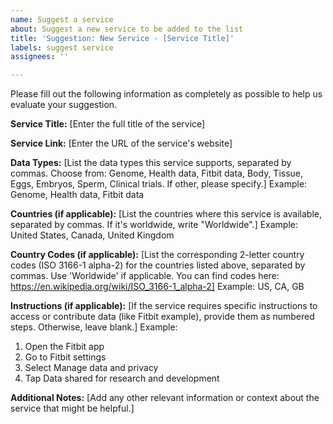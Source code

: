 ```yaml
---
name: Suggest a service
about: Suggest a new service to be added to the list
title: 'Suggestion: New Service - [Service Title]'
labels: suggest service
assignees: ''

---
```


<!-- Thank you for suggesting a new service to Yourself To Science! -->

Please fill out the following information as completely as possible to help us evaluate your suggestion.

**Service Title:**
[Enter the full title of the service]

**Service Link:**
[Enter the URL of the service's website]

**Data Types:**
[List the data types this service supports, separated by commas. Choose from: Genome, Health data, Fitbit data, Body, Tissue, Eggs, Embryos, Sperm, Clinical trials. If other, please specify.]
Example: Genome, Health data, Fitbit data

**Countries (if applicable):**
[List the countries where this service is available, separated by commas. If it's worldwide, write "Worldwide".]
Example: United States, Canada, United Kingdom

**Country Codes (if applicable):**
[List the corresponding 2-letter country codes (ISO 3166-1 alpha-2) for the countries listed above, separated by commas. Use 'Worldwide' if applicable. You can find codes here: https://en.wikipedia.org/wiki/ISO_3166-1_alpha-2]
Example: US, CA, GB

**Instructions (if applicable):**
[If the service requires specific instructions to access or contribute data (like Fitbit example), provide them as numbered steps. Otherwise, leave blank.]
Example:
1. Open the Fitbit app
2. Go to Fitbit settings
3. Select Manage data and privacy
4. Tap Data shared for research and development

**Additional Notes:**
[Add any other relevant information or context about the service that might be helpful.]
